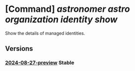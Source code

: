 # [Command] _astronomer astro organization identity show_

Show the details of managed identities.

## Versions

### [2024-08-27-preview](/Resources/mgmt-plane/L3N1YnNjcmlwdGlvbnMve30vcmVzb3VyY2Vncm91cHMve30vcHJvdmlkZXJzL2FzdHJvbm9tZXIuYXN0cm8vb3JnYW5pemF0aW9ucy97fQ==/2024-08-27-preview.xml) **Stable**

<!-- mgmt-plane /subscriptions/{}/resourcegroups/{}/providers/astronomer.astro/organizations/{} 2024-08-27-preview identity -->
